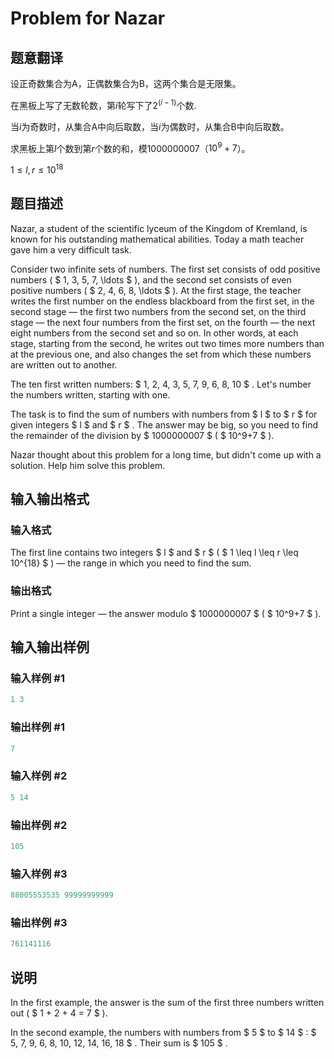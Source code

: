 # Problem for Nazar

## 题意翻译

设正奇数集合为$\mathrm{A}$，正偶数集合为$\mathrm{B}$，这两个集合是无限集。

在黑板上写了无数轮数，第$i$轮写下了$2^{(i-1)}$个数.

当$i$为奇数时，从集合$\mathrm{A}$中向后取数，当$i$为偶数时，从集合$\mathrm{B}$中向后取数。

求黑板上第$l$个数到第$r$个数的和，模$\mathrm{1000000007}$（$10^9+7$）。

$1 \le l,r \le 10^{18}$

## 题目描述

Nazar, a student of the scientific lyceum of the Kingdom of Kremland, is known for his outstanding mathematical abilities. Today a math teacher gave him a very difficult task.

Consider two infinite sets of numbers. The first set consists of odd positive numbers ( $ 1, 3, 5, 7, \ldots $ ), and the second set consists of even positive numbers ( $ 2, 4, 6, 8, \ldots $ ). At the first stage, the teacher writes the first number on the endless blackboard from the first set, in the second stage — the first two numbers from the second set, on the third stage — the next four numbers from the first set, on the fourth — the next eight numbers from the second set and so on. In other words, at each stage, starting from the second, he writes out two times more numbers than at the previous one, and also changes the set from which these numbers are written out to another.

The ten first written numbers: $ 1, 2, 4, 3, 5, 7, 9, 6, 8, 10 $ . Let's number the numbers written, starting with one.

The task is to find the sum of numbers with numbers from $ l $ to $ r $ for given integers $ l $ and $ r $ . The answer may be big, so you need to find the remainder of the division by $ 1000000007 $ ( $ 10^9+7 $ ).

Nazar thought about this problem for a long time, but didn't come up with a solution. Help him solve this problem.

## 输入输出格式

### 输入格式

The first line contains two integers $ l $ and $ r $ ( $ 1 \leq l \leq r \leq 10^{18} $ ) — the range in which you need to find the sum.

### 输出格式

Print a single integer — the answer modulo $ 1000000007 $ ( $ 10^9+7 $ ).

## 输入输出样例

### 输入样例 #1

```cpp
1 3

```
### 输出样例 #1

```cpp
7
```


### 输入样例 #2

```cpp
5 14

```
### 输出样例 #2

```cpp
105
```


### 输入样例 #3

```cpp
88005553535 99999999999

```
### 输出样例 #3

```cpp
761141116
```


## 说明

In the first example, the answer is the sum of the first three numbers written out ( $ 1 + 2 + 4 = 7 $ ).

In the second example, the numbers with numbers from $ 5 $ to $ 14 $ : $ 5, 7, 9, 6, 8, 10, 12, 14, 16, 18 $ . Their sum is $ 105 $ .


